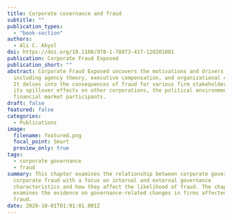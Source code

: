 ```yaml
---
title: Corporate covernance and fraud
subtitle: ""
publication_types:
  - "book-section"
authors:
  - Ali C. Akyol
doi: https://doi.org/10.1108/978-1-78973-417-120201001
publication: Corporate Fraud Exposed
publication_short: ""
abstract: Corporate Fraud Exposed uncovers the motivations and drivers of fraud
  including agency theory, executive compensation, and organizational culture.
  It delves into the consequences of fraud for various firm stakeholders, and
  its spillover effects on other corporations, the political environment, and
  financial market participants.
draft: false
featured: false
categories:
  - Publications
image:
  filename: featured.png
  focal_point: Smart
  preview_only: true
tags:
  - corporate governance
  - fraud
summary: This chapter examines the relationship between corporate governance and
  corporate fraud with a focus on internal and external governance
  characteristics and how they affect the likelihood of fraud. The chapter also
  examines the evidence on governance-related changes in firms affected by
  fraud.
date: 2020-10-01T01:01:01.001Z
---
```


